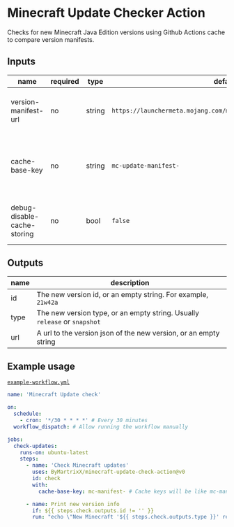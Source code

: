 # Minecraft Update Checker Action
Checks for new Minecraft Java Edition versions using Github Actions cache to compare version manifests.

## Inputs
| name                  | required | type   | default               | description |
| --------------------- | ---      | ------ | --------------------- | ----------- |
| version-manifest-url  | no       | string | `https://launchermeta.mojang.com/mc/game/version_manifest_v2.json` | An url to the version manifest to check against
| cache-base-key        | no       | string | `mc-update-manifest-` | Base cache key. The cache key is the base followed by the action timestamp
| debug-disable-cache-storing | no | bool   | `false`               | [DEBUG] Whether to disable cache storing

## Outputs
| name | description |
| ---- | ----------- |
| id   | The new version id, or an empty string. For example, `21w42a`
| type | The new version type, or an empty string. Usually `release` or `snapshot`
| url  | A url to the version json of the new version, or an empty string

## Example usage
[`example-workflow.yml`](.github/workflows/example-workflow.yml)
```yaml
name: 'Minecraft Update check'

on:
  schedule:
    - cron: '*/30 * * * *' # Every 30 minutes
  workflow_dispatch: # Allow running the workflow manually

jobs:
  check-updates:
    runs-on: ubuntu-latest
    steps:
      - name: 'Check Minecraft updates'
        uses: ByMartrixX/minecraft-update-check-action@v0
        id: check
        with:
          cache-base-key: mc-manifest- # Cache keys will be like mc-manifest-1609470000

      - name: Print new version info
        if: ${{ steps.check.outputs.id != '' }}
        run: "echo \"New Minecraft '${{ steps.check.outputs.type }}' released: ${{ steps.check.outputs.id }}\nUrl: ${{ steps.check.outputs.url }}\""

```
